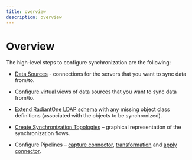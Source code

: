 ```yaml
---
title: overview
description: overview
---
```

         
# Overview

The high-level steps to configure synchronization are the following:

- [Data Sources](data-sources.md) - connections for the servers that you want to sync data from/to.

- [Configure virtual views](synchronization-topologies.md#mount-virtual-views-of-objects) of data sources that you want to sync data from/to.

- [Extend RadiantOne LDAP schema](synchronization-topologies.md#extend-radiantone-ldap-schema) with any missing object class definitions (associated with the objects to be synchronized).

- [Create Synchronization Topologies](synchronization-topologies.md#create-topologies) – graphical representation of the synchronization flows.

- Configure Pipelines – [capture connector](capture-connector/capture-connector-configuration.md), [transformation](transformation/transformation-configuration.md) and [apply connector](rules/overview.md).
